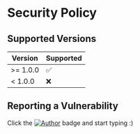# Security Policy

## Supported Versions

| Version   | Supported          |
| --------- | ------------------ |
| >= 1.0.0  | ✅                 |
| < 1.0.0   | ❌                 |

## Reporting a Vulnerability

Click the [![Author](https://img.shields.io/badge/author-Jesse_Coretta-darkred?label=%F0%9F%94%BA&labelColor=indigo&color=maroon)](mailto:jesse.coretta@icloud.com) badge and start typing :)
